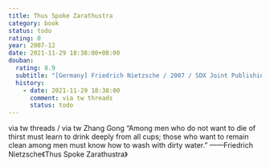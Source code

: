 ```yaml
---
title: Thus Spoke Zarathustra
category: book
status: todo
rating: 0
year: 2007-12
date: 2021-11-29 18:38:00+08:00
douban:
  rating: 8.9
  subtitle: "[Germany] Friedrich Nietzsche / 2007 / SDX Joint Publishing Company"
  history:
    - date: 2021-11-29 18:38:00
      comment: via tw threads
      status: todo
---
```


via tw threads / via tw Zhang Gong “Among men who do not want to die of thirst must learn to drink deeply from all cups; those who want to remain clean among men must know how to wash with dirty water.” ——Friedrich Nietzsche《Thus Spoke Zarathustra》

